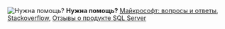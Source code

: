 <Token>![Нужна помощь?](media/needhelp_person_icon.png)  **Нужна помощь?** [Майкрософт: вопросы и ответы](https://docs.microsoft.com/answers/products/sql-server), [Stackoverflow](https://stackoverflow.com/questions/tagged/sql-server), [Отзывы о продукте SQL Server](https://feedback.azure.com/forums/908035-sql-server)</Token>
